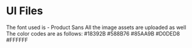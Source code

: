 # UI Files #
The font used is - Product Sans
All the image assets are uploaded as well
The color codes are as follows:
  #18392B 
  #588B76
  #85AA9B
  #D0DED8
  #FFFFFF
